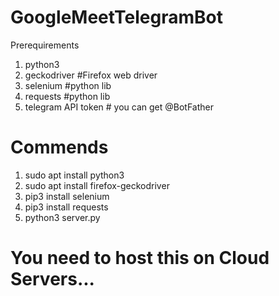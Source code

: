 # GoogleMeetTelegramBot
Prerequirements
1. python3
2. geckodriver #Firefox web driver
3. selenium #python lib
4. requests #python lib
5. telegram API token # you can get @BotFather


# Commends

1. sudo apt install python3
2. sudo apt install firefox-geckodriver 
3. pip3 install selenium
4. pip3 install requests
5. python3 server.py

# You need to host this on Cloud Servers... 
